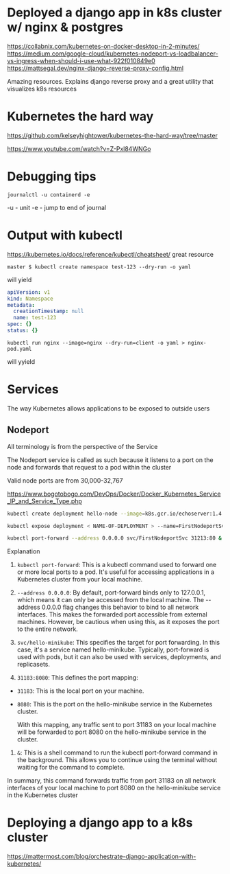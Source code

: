 # Deployed a django app in k8s cluster w/ nginx & postgres

https://collabnix.com/kubernetes-on-docker-desktop-in-2-minutes/
https://medium.com/google-cloud/kubernetes-nodeport-vs-loadbalancer-vs-ingress-when-should-i-use-what-922f010849e0
https://mattsegal.dev/nginx-django-reverse-proxy-config.html

Amazing resources. Explains django reverse proxy and a great utility that visualizes k8s resources

# Kubernetes the hard way

https://github.com/kelseyhightower/kubernetes-the-hard-way/tree/master

https://www.youtube.com/watch?v=Z-Pxl84WNGo

# Debugging tips

`journalctl -u containerd -e`

-u - unit
-e - jump to end of journal

# Output with kubectl

https://kubernetes.io/docs/reference/kubectl/cheatsheet/ great resource

`master $ kubectl create namespace test-123 --dry-run -o yaml`

will yield

```yaml
apiVersion: v1
kind: Namespace
metadata:
  creationTimestamp: null
  name: test-123
spec: {}
status: {}

```

`kubectl run nginx --image=nginx --dry-run=client -o yaml > nginx-pod.yaml`

will yyield

# Services

The way Kubernetes allows applications to be exposed to outside users

## Nodeport

All terminology is from the perspective of the Service

The Nodeport service is called as such because it listens to a port on the node and forwards that request to a pod within the cluster

Valid node ports are from 30,000-32,767

https://www.bogotobogo.com/DevOps/Docker/Docker_Kubernetes_Service_IP_and_Service_Type.php

```bash
kubectl create deployment hello-node --image=k8s.gcr.io/echoserver:1.4

kubectl expose deployment < NAME-OF-DEPLOYMENT > --name=FirstNodeportSvc --port=80 --target-port=8080 --type=NodePort

kubectl port-forward --address 0.0.0.0 svc/FirstNodeportSvc 31213:80 &
```

Explanation

1. `kubectl port-forward`: This is a kubectl command used to forward one or more local ports to a pod. It's useful for accessing applications in a Kubernetes cluster from your local machine.

1. `--address 0.0.0.0`: By default, port-forward binds only to 127.0.0.1, which means it can only be accessed from the local machine. The --address 0.0.0.0 flag changes this behavior to bind to all network interfaces. This makes the forwarded port accessible from external machines. However, be cautious when using this, as it exposes the port to the entire network.

1. `svc/hello-minikube`: This specifies the target for port forwarding. In this case, it's a service named hello-minikube. Typically, port-forward is used with pods, but it can also be used with services, deployments, and replicasets.

1. `31183:8080`: This defines the port mapping:

* `31183`: This is the local port on your machine.
* `8080`: This is the port on the hello-minikube service in the Kubernetes cluster.

    With this mapping, any traffic sent to port 31183 on your local machine will be forwarded to port 8080 on the hello-minikube service in the cluster.

1. `&`: This is a shell command to run the kubectl port-forward command in the background. This allows you to continue using the terminal without waiting for the command to complete.

In summary, this command forwards traffic from port 31183 on all network interfaces of your local machine to port 8080 on the hello-minikube service in the Kubernetes cluster

# Deploying a django app to a k8s cluster

https://mattermost.com/blog/orchestrate-django-application-with-kubernetes/
